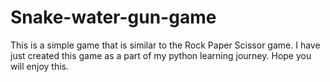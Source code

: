 # Snake-water-gun-game
This is a simple game that is similar to the Rock Paper Scissor game.
I have just created this game as a part of my python learning journey.
Hope you will enjoy this.
